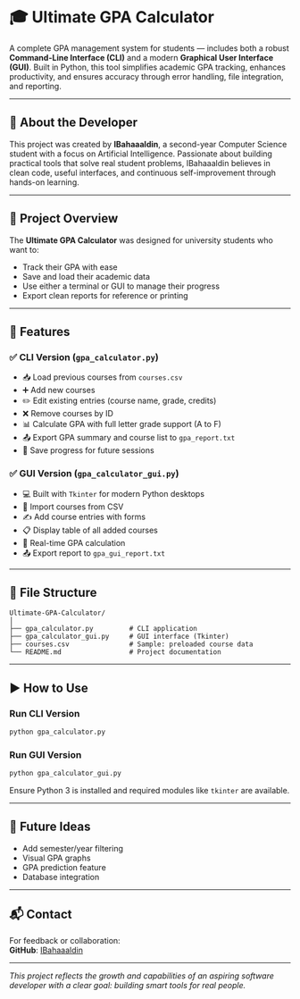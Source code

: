 # 🎓 Ultimate GPA Calculator

A complete GPA management system for students — includes both a robust **Command-Line Interface (CLI)** and a modern **Graphical User Interface (GUI)**. Built in Python, this tool simplifies academic GPA tracking, enhances productivity, and ensures accuracy through error handling, file integration, and reporting.

---

## 👤 About the Developer

This project was created by **IBahaaaldin**, a second-year Computer Science student with a focus on Artificial Intelligence. Passionate about building practical tools that solve real student problems, IBahaaaldin believes in clean code, useful interfaces, and continuous self-improvement through hands-on learning.

---

## 🧠 Project Overview

The **Ultimate GPA Calculator** was designed for university students who want to:

- Track their GPA with ease
- Save and load their academic data
- Use either a terminal or GUI to manage their progress
- Export clean reports for reference or printing

---

## 🧰 Features

### ✅ CLI Version (`gpa_calculator.py`)

- 📥 Load previous courses from `courses.csv`
- ➕ Add new courses
- ✏️ Edit existing entries (course name, grade, credits)
- ❌ Remove courses by ID
- 📊 Calculate GPA with full letter grade support (A to F)
- 📤 Export GPA summary and course list to `gpa_report.txt`
- 💾 Save progress for future sessions

### ✅ GUI Version (`gpa_calculator_gui.py`)

- 💻 Built with `Tkinter` for modern Python desktops
- 📂 Import courses from CSV
- ✍️ Add course entries with forms
- 📋 Display table of all added courses
- 🎯 Real-time GPA calculation
- 📤 Export report to `gpa_gui_report.txt`

---

## 📂 File Structure

```
Ultimate-GPA-Calculator/
│
├── gpa_calculator.py         # CLI application
├── gpa_calculator_gui.py     # GUI interface (Tkinter)
├── courses.csv               # Sample: preloaded course data
└── README.md                 # Project documentation
```

---

## ▶️ How to Use

### Run CLI Version

```bash
python gpa_calculator.py
```

### Run GUI Version

```bash
python gpa_calculator_gui.py
```

Ensure Python 3 is installed and required modules like `tkinter` are available.

---

## 🚀 Future Ideas

- Add semester/year filtering
- Visual GPA graphs
- GPA prediction feature
- Database integration

---

## 📬 Contact

For feedback or collaboration:  
**GitHub**: [IBahaaaldin](https://github.com/IBahaaaldin)

---

_This project reflects the growth and capabilities of an aspiring software developer with a clear goal: building smart tools for real people._
